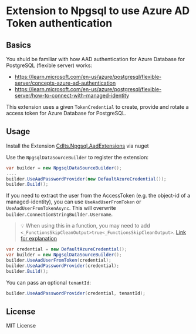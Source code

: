 # Extension to Npgsql to use Azure AD Token authentication

## Basics

You shuld be familiar with how AAD authentication for Azure Database for PostgreSQL (flexible server) works:
- https://learn.microsoft.com/en-us/azure/postgresql/flexible-server/concepts-azure-ad-authentication
- https://learn.microsoft.com/en-us/azure/postgresql/flexible-server/how-to-connect-with-managed-identity

This extension uses a given `TokenCredential` to create, provide and rotate a access token for Azure Database for PostgreSQL.

## Usage
Install the Extension [CdIts.Npgsql.AadExtensions](https://www.nuget.org/packages/CdIts.Npgsql.AadExtensions) via nuget


Use the `NpgsqlDataSourceBuilder` to register the extension:

```csharp
var builder = new NpgsqlDataSourceBuilder();
....
builder.UseAadPasswordProvider(new DefaultAzureCredential());
builder.Build();
```

If you need to extract the user from the AccessToken (e.g. the object-id of a managed-identity), you can use `UseAadUserFromToken` or `UseAadUserFromTokenAsync`. This will overwrite `builder.ConnectionStringBuilder.Username`. 

> 💡 When using this in a function, you may need to add `<_FunctionsSkipCleanOutput>true<_FunctionsSkipCleanOutput>`. [Link for explanation](https://github.com/Azure/azure-functions-vs-build-sdk/issues/397)

```csharp
var credential = new DefaultAzureCredential();
var builder = new NpgsqlDataSourceBuilder();
builder.UseAadUserFromToken(credential);
builder.UseAadPasswordProvider(credential);
builder.Build();
```

You can pass an optional `tenantId`:
```csharp
builder.UseAadPasswordProvider(credential, tenantId);
```

## License
MIT License
